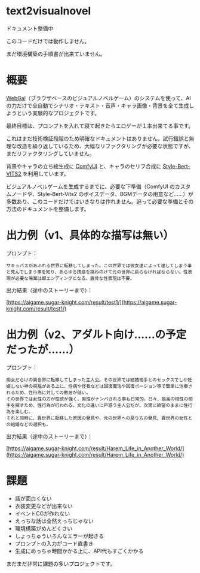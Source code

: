 # text2visualnovel

ドキュメント整備中

このコードだけでは動作しません。

まだ環境構築の手順書が出来ていません。

# 概要

[WebGal](https://openwebgal.com/ja/)（ブラウザベースのビジュアルノベルゲーム）のシステムを使って、AI の力だけで全自動でシナリオ・テキスト・音声・キャラ画像・背景を全て生成しようという実験的なプロジェクトです。

最終目標は、プロンプトを入れて寝て起きたらエロゲーが１本出来てる事です。

これはまだ技術検証段階のため明確なドキュメントはありません。試行錯誤と無理な改造を繰り返しているため、大幅なリファクタリングが必要な状態ですが、まだリファクタリングしていません。

背景やキャラの立ち絵生成に [ComfyUI](https://github.com/comfyanonymous/ComfyUI) と、キャラのセリフ合成に [Style-Bert-VITS2](https://github.com/litagin02/Style-Bert-VITS2) を利用しています。

ビジュアルノベルゲームを生成するまでに、必要な下準備（ComfyUI のカスタムノードや、Style-Bert-Vits2 のボイスデータ、BGMデータの用意など……）が多数あり、このコードだけではいきなりは作れません。追って必要な準備とその方法のドキュメントを整備します。

# 出力例（v1、具体的な描写は無い）

プロンプト：

    サキュバスがあふれる世界に転移してしまった。この世界では彼女達によって達してしまう事と死んでしまう事を知り、あらゆる誘惑を跳ねのけて元の世界に戻らなければならない。性表現が必要な場面は即エンディングとなる。露骨な性表現は不要。

出力結果（途中のストーリーまで）：

[https://aigame.sugar-knight.com/result/test1/](https://aigame.sugar-knight.com/result/test1/)

# 出力例（v2、アダルト向け……の予定だったが……）

プロンプト：

    痴女だらけの異世界に転移してしまった主人公。その世界では結婚相手とのセックスでしか妊娠しない神の祝福がある上に、性病や怪我などは回復魔法や回復ポーション等で簡単に治療されるため、性行為に対しての敷居が低い。
    その世界では女性の方が性欲が強く、男性がナンパされる事も日常的。日々、最高の相性の相手を探すため、性行為が行われる。文化の違いに戸惑う主人公だが、次第に欲望のままに性行為を楽しむ。
    それと同時に、異世界に転移した原因の発見や、元の世界への戻り方の発見、異世界の女性との結婚などの選択も。

出力結果（途中のストーリーまで）：

[https://aigame.sugar-knight.com/result/Harem_Life_in_Another_World/](https://aigame.sugar-knight.com/result/Harem_Life_in_Another_World/)

# 課題

- 話が面白くない
- 衣装変更などが出来ない
- イベントCGが作れない
- えっちな話は全然えっちじゃない
- 環境構築がめんどくさい
- しょっちゅういろんなエラーが起きる
- プロンプトの入力がコード直書き
- 生成にめっちゃ時間かかる上に、API代もすごくかかる

まだまだ非常に課題の多いプロジェクトです。
